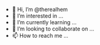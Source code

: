 - 👋 Hi, I’m @therealhem
- 👀 I’m interested in ...
- 🌱 I’m currently learning ...
- 💞️ I’m looking to collaborate on ...
- 📫 How to reach me ...

<!---
therealhem/therealhem is a ✨ special ✨ repository because its `README.md` (this file) appears on your GitHub profile.
You can click the Preview link to take a look at your changes.
--->
